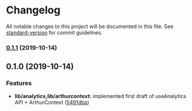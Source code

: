 # Changelog

All notable changes to this project will be documented in this file. See [standard-version](https://github.com/conventional-changelog/standard-version) for commit guidelines.

### [0.1.1](https://github.com/arthurintelligence/arthur-js/compare/v0.1.0...v0.1.1) (2019-10-14)



## 0.1.0 (2019-10-14)


### Features

* **lib/analytics,lib/arthurcontext:** implemented first draft of useAnalytics API + ArthurContext ([5491dba](https://github.com/arthurintelligence/arthur-js/commit/5491dba))
